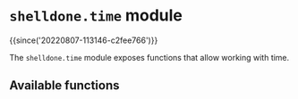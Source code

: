 # `shelldone.time` module

{{since('20220807-113146-c2fee766')}}

The `shelldone.time` module exposes functions that allow working
with time.

## Available functions


